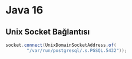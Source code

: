 # Java 16
## Unix Socket Bağlantısı
```java
socket.connect(UnixDomainSocketAddress.of(
        "/var/run/postgresql/.s.PGSQL.5432"));
```
